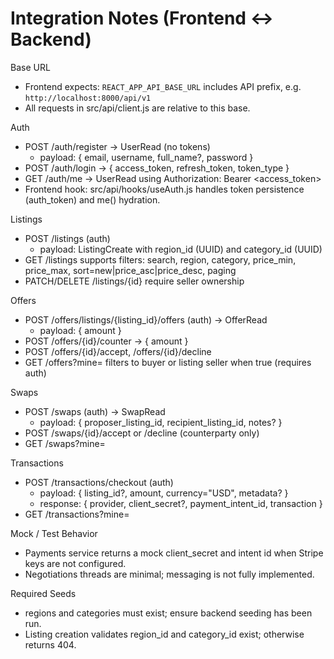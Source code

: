 # Integration Notes (Frontend <-> Backend)

Base URL
- Frontend expects: `REACT_APP_API_BASE_URL` includes API prefix, e.g. `http://localhost:8000/api/v1`
- All requests in src/api/client.js are relative to this base.

Auth
- POST /auth/register -> UserRead (no tokens)
  - payload: { email, username, full_name?, password }
- POST /auth/login -> { access_token, refresh_token, token_type }
- GET /auth/me -> UserRead using Authorization: Bearer <access_token>
- Frontend hook: src/api/hooks/useAuth.js handles token persistence (auth_token) and me() hydration.

Listings
- POST /listings (auth)
  - payload: ListingCreate with region_id (UUID) and category_id (UUID)
- GET /listings supports filters: search, region, category, price_min, price_max, sort=new|price_asc|price_desc, paging
- PATCH/DELETE /listings/{id} require seller ownership

Offers
- POST /offers/listings/{listing_id}/offers (auth) -> OfferRead
  - payload: { amount }
- POST /offers/{id}/counter -> { amount }
- POST /offers/{id}/accept, /offers/{id}/decline
- GET /offers?mine= filters to buyer or listing seller when true (requires auth)

Swaps
- POST /swaps (auth) -> SwapRead
  - payload: { proposer_listing_id, recipient_listing_id, notes? }
- POST /swaps/{id}/accept or /decline (counterparty only)
- GET /swaps?mine=

Transactions
- POST /transactions/checkout (auth)
  - payload: { listing_id?, amount, currency="USD", metadata? }
  - response: { provider, client_secret?, payment_intent_id, transaction }
- GET /transactions?mine=

Mock / Test Behavior
- Payments service returns a mock client_secret and intent id when Stripe keys are not configured.
- Negotiations threads are minimal; messaging is not fully implemented.

Required Seeds
- regions and categories must exist; ensure backend seeding has been run.
- Listing creation validates region_id and category_id exist; otherwise returns 404.
